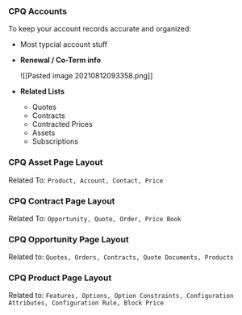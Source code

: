 ### CPQ Accounts
To keep your account records accurate and organized: 
- Most typcial account stuff 
- **Renewal / Co-Term info**

	![[Pasted image 20210812093358.png]]
	
- **Related Lists**
	- Quotes
	- Contracts
	- Contracted Prices
	- Assets
	- Subscriptions

### CPQ Asset Page Layout
Related To: `Product, Account, Contact, Price` 

### CPQ Contract Page Layout
Related To: `Opportunity, Quote, Order, Price Book`

### CPQ Opportunity Page Layout
Related to: `Quotes, Orders, Contracts, Quote Documents, Products`

### CPQ Product Page Layout
Related to: `Features, Options, Option Constraints, Configuration Attributes, Configuration Rule, Block Price`